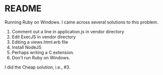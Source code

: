 # README

Running Ruby on Windows.
I came across several solutions to this problem.
1. Comment out a line in application.js in vendor directory
2. Edit ExecJS in vendor directory
3. Editing a views.html.erb file
4. Install NodeJS
5. Perhaps writing a C extension.
6. Don't run Ruby on Windows.

I did the Cheap solution, i.e., #3.
